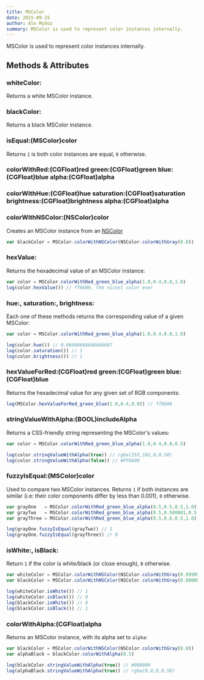 ```yaml
---
title: MSColor
date: 2015-09-25
author: Ale Muñoz
summary: MSColor is used to represent color instances internally.
---
```


MSColor is used to represent color instances internally.

## Methods & Attributes

### whiteColor:

Returns a white MSColor instance.

### blackColor:

Returns a black MSColor instance.

### isEqual:(MSColor)color

Returns `1` is both color instances are equal, `0` otherwise.

### colorWithRed:(CGFloat)red green:(CGFloat)green blue:(CGFloat)blue alpha:(CGFloat)alpha

### colorWithHue:(CGFloat)hue saturation:(CGFloat)saturation brightness:(CGFloat)brightness alpha:(CGFloat)alpha

### colorWithNSColor:(NSColor)color

Creates an MSColor instance from an [NSColor](/docs/NSColor/)

```JavaScript
var blackColor = MSColor.colorWithNSColor(NSColor.colorWithGray(0.0))
```

### hexValue:

Returns the hexadecimal value of an MSColor instance:

```javascript
var color = MSColor.colorWithRed_green_blue_alpha(1.0,0.4,0.0,1.0)
log(color.hexValue()) // ff6600, the nicest color ever
```

### hue:, saturation:, brightness:

Each one of these methods returns the corresponding value of a given MSColor:

```JavaScript
var color = MSColor.colorWithRed_green_blue_alpha(1.0,0.4,0.0,1.0)

log(color.hue()) // 0.06666666666666667
log(color.saturation()) // 1
log(color.brightness()) // 1
```

### hexValueForRed:(CGFloat)red green:(CGFloat)green blue:(CGFloat)blue

Returns the hexadecimal value for any given set of RGB components:

```JavaScript
log(MSColor.hexValueForRed_green_blue(1.0,0.4,0.0)) // ff6600
```

### stringValueWithAlpha:(BOOL)includeAlpha

Returns a CSS-friendly string representing the MSColor's values:

```javascript
var color = MSColor.colorWithRed_green_blue_alpha(1.0,0.4,0.0,0.5)

log(color.stringValueWithAlpha(true)) // rgba(255,102,0,0.50)
log(color.stringValueWithAlpha(false)) // #FF6600
```

### fuzzyIsEqual:(MSColor)color

Used to compare two MSColor instances. Returns `1` if both instances are similar (i.e: their color components differ by less than 0.001), `0` otherwise.

```JavaScript
var grayOne   = MSColor.colorWithRed_green_blue_alpha(0.5,0.5,0.5,1.0)
var grayTwo   = MSColor.colorWithRed_green_blue_alpha(0.5,0.500001,0.5,1.0)
var grayThree = MSColor.colorWithRed_green_blue_alpha(0.5,0.6,0.5,1.0)

log(grayOne.fuzzyIsEqual(grayTwo)) // 1
log(grayOne.fuzzyIsEqual(grayThree)) // 0
```

### isWhite:, isBlack:

Return `1` if the color is white/black (or close enough), `0` otherwise.

```JavaScript
var whiteColor = MSColor.colorWithNSColor(NSColor.colorWithGray(0.999999))
var blackColor = MSColor.colorWithNSColor(NSColor.colorWithGray(0.000001))

log(whiteColor.isWhite()) // 1
log(whiteColor.isBlack()) // 0
log(blackColor.isWhite()) // 0
log(blackColor.isBlack()) // 1
```

### colorWithAlpha:(CGFloat)alpha

Returns an MSColor instance, with its alpha set to `alpha`:

```JavaScript
var blackColor = MSColor.colorWithNSColor(NSColor.colorWithGray(0.0))
var alphaBlack = blackColor.colorWithAlpha(0.5)

log(blackColor.stringValueWithAlpha(true)) // #000000
log(alphaBlack.stringValueWithAlpha(true)) // rgba(0,0,0,0.50)
```
